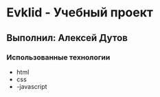 # Evklid - Учебный проект
## Выполнил: Алексей Дутов
### Использованные технологии 
- html
- css
- -javascript
